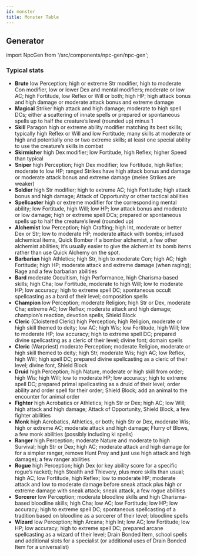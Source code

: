 ```yaml
---
id: monster
title: Monster Table
---
```


## Generator 

import NpcGen from '/src/components/npc-gen/npc-gen';

<NpcGen></NpcGen>

### Typical stats

- **Brute** low Perception; high or extreme Str modifier, high to moderate Con modifier, low or lower Dex and mental modifiers; moderate or low AC; high Fortitude, low Reflex or Will or both; high HP; high attack bonus and high damage or moderate attack bonus and extreme damage
- **Magical** Striker high attack and high damage; moderate to high spell DCs; either a scattering of innate spells or prepared or spontaneous spells up to half the creature’s level (rounded up) minus 1
- **Skill** Paragon high or extreme ability modifier matching its best skills; typically high Reflex or Will and low Fortitude; many skills at moderate or high and potentially one or two extreme skills; at least one special ability to use the creature’s skills in combat
- **Skirmisher** high Dex modifier; low Fortitude, high Reflex; higher Speed than typical
- **Sniper** high Perception; high Dex modifier; low Fortitude, high Reflex; moderate to low HP; ranged Strikes have high attack bonus and damage or moderate attack bonus and extreme damage (melee Strikes are weaker)
- **Soldier** high Str modifier; high to extreme AC; high Fortitude; high attack bonus and high damage; Attack of Opportunity or other tactical abilities
- **Spellcaster** high or extreme modifier for the corresponding mental ability; low Fortitude, high Will; low HP; low attack bonus and moderate or low damage; high or extreme spell DCs; prepared or spontaneous spells up to half the creature’s level (rounded up)
- **Alchemist** low Perception; high Crafting; high Int, moderate or better Dex or Str; low to moderate HP; moderate attack with bombs; infused alchemical items, Quick Bomber if a bomber alchemist, a few other alchemist abilities; it’s usually easier to give the alchemist its bomb items rather than use Quick Alchemy on the spot.
- **Barbarian** high Athletics; high Str, high to moderate Con; high AC; high Fortitude; high HP; moderate attack and extreme damage (when raging); Rage and a few barbarian abilities
- **Bard** moderate Occultism, high Performance, high Charisma‑based skills; high Cha; low Fortitude, moderate to high Will; low to moderate HP; low accuracy; high to extreme spell DC; spontaneous occult spellcasting as a bard of their level; composition spells
- **Champion** low Perception; moderate Religion; high Str or Dex, moderate Cha; extreme AC; low Reflex; moderate attack and high damage; champion’s reaction, devotion spells, Shield Block
- **Cleric** (Cloistered Cleric) high Perception; high Religion, moderate or high skill themed to deity; low AC; high Wis; low Fortitude, high Will; low to moderate HP; low accuracy; high to extreme spell DC; prepared divine spellcasting as a cleric of their level; divine font; domain spells
- **Cleric** (Warpriest) moderate Perception; moderate Religion, moderate or high skill themed to deity; high Str, moderate Wis; high AC; low Reflex, high Will; high spell DC; prepared divine spellcasting as a cleric of their level; divine font, Shield Block
- **Druid** high Perception; high Nature, moderate or high skill from order; high Wis; high Will; low to moderate HP; low accuracy; high to extreme spell DC; prepared primal spellcasting as a druid of their level; order ability and order spell for their order; Shield Block; add an animal to the encounter for animal order
- **Fighter** high Acrobatics or Athletics; high Str or Dex; high AC; low Will; high attack and high damage; Attack of Opportunity, Shield Block, a few fighter abilities
- **Monk** high Acrobatics, Athletics, or both; high Str or Dex, moderate Wis; high or extreme AC; moderate attack and high damage; Flurry of Blows, a few monk abilities (possibly including ki spells)
- **Ranger** high Perception; moderate Nature and moderate to high Survival; high Str or Dex; high AC; moderate attack and high damage (or for a simpler ranger, remove Hunt Prey and just use high attack and high damage); a few ranger abilities
- **Rogue** high Perception; high Dex (or key ability score for a specific rogue’s racket); high Stealth and Thievery, plus more skills than usual; high AC; low Fortitude, high Reflex; low to moderate HP; moderate attack and low to moderate damage before sneak attack plus high or extreme damage with sneak attack; sneak attack, a few rogue abilities
- **Sorcerer** low Perception; moderate bloodline skills and high Charisma-based bloodline skills; high Cha; low AC; low Fortitude; low HP; low accuracy; high to extreme spell DC; spontaneous spellcasting of a tradition based on bloodline as a sorcerer of their level; bloodline spells
- **Wizard** low Perception; high Arcana; high Int; low AC; low Fortitude; low HP; low accuracy; high to extreme spell DC; prepared arcane spellcasting as a wizard of their level; Drain Bonded Item, school spells and additional slots for a specialist (or additional uses of Drain Bonded Item for a universalist)
